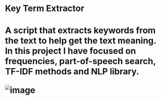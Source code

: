 <h1>Key Term Extractor<h1>


A script that extracts keywords from the text to help get the text meaning. 
In this project I have focused on frequencies, part-of-speech search, TF-IDF methods and NLP library.



![image](https://user-images.githubusercontent.com/53915943/119881123-9b9f1c80-bf35-11eb-8aba-465217561401.png)


